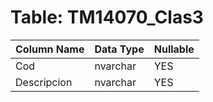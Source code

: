 # Table: TM14070_Clas3

| Column Name | Data Type | Nullable |
|-------------|-----------|----------|
| Cod | nvarchar | YES |
| Descripcion | nvarchar | YES |
